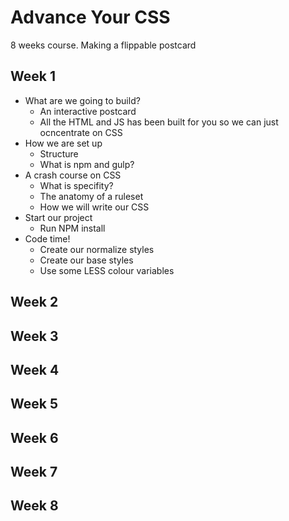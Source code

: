 # Advance Your CSS

8 weeks course. Making a flippable postcard

## Week 1

- What are we going to build?
 	- An interactive postcard
 	- All the HTML and JS has been built for you so we can just ocncentrate on CSS
- How we are set up
	- Structure
	- What is npm and gulp?
- A crash course on CSS
	- What is specifity?
	- The anatomy of a ruleset 	
	- How we will write our CSS
- Start our project
	- Run NPM install
- Code time!
	- Create our normalize styles
	- Create our base styles
	- Use some LESS colour variables

## Week 2

## Week 3

## Week 4

## Week 5

## Week 6

## Week 7

## Week 8